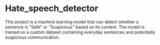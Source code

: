 # Hate_speech_detector
This project is a machine learning model that can detect whether a sentence is "Safe" or "Suspicious" based on its content. The model is trained on a custom dataset containing everyday sentences and potentially suspicious communication. 
